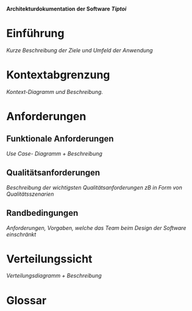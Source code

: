 **Architekturdokumentation der Software *Tiptoi***

# Einführung
<!--
Diese Vorlage einer Architekturdokumentation ... ist eine vereinfachte und angepasste Version der Vorlage arc42[^1] sowie . 
-->
*Kurze Beschreibung der Ziele und Umfeld der Anwendung* 


# Kontextabgrenzung
*Kontext-Diagramm und Beschreibung.*

# Anforderungen
## Funktionale Anforderungen
*Use Case- Diagramm + Beschreibung*

## Qualitätsanforderungen
*Beschreibung der wichtigsten Qualitätsanforderungen zB in Form von Qualitätsszenarien*

## Randbedingungen
*Anforderungen, Vorgaben, welche das Team beim Design der Software einschränkt* 


# Verteilungssicht
*Verteilungsdiagramm + Beschreibung*

# Glossar



<!-- Dieser Abschnitt ist auskommentiert
[^1]: www.arc42.de
-->

